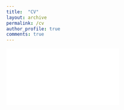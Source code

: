 ```yaml
---
title:  "CV"
layout: archive
permalink: /cv
author_profile: true
comments: true
---
```


<embed src="{{ site.baseurl }}/viewable/BlakeB_CV.pdf"/>
